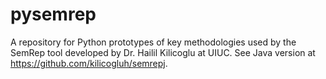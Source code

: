 # pysemrep
A repository for Python prototypes of key methodologies used by the SemRep tool developed by Dr. Hailil Kilicoglu at UIUC. See Java version at https://github.com/kilicogluh/semrepj.

